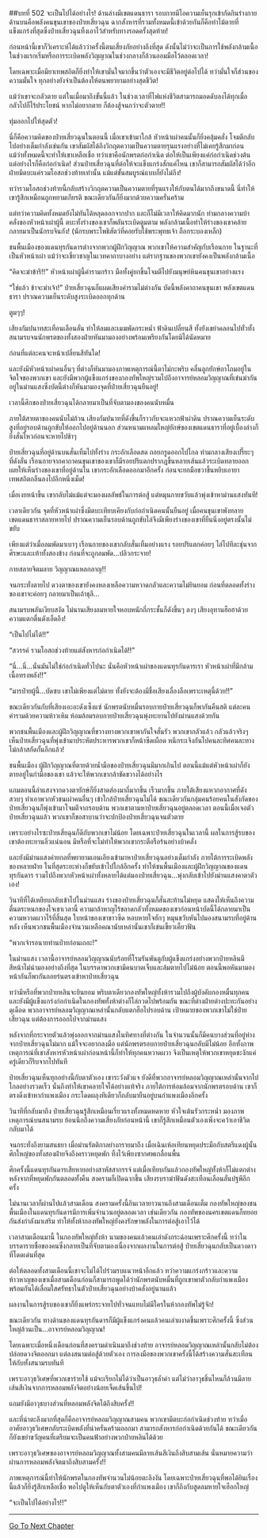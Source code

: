 ##บทที่ 502 จะเป็นไปได้อย่างไร!
ด้านล่างมีเขตแดนธารา รอบกายมีไอความเย็นรุกเข้ากัดกินร่างกาย ด้านบนคือพลังคนขุนเขาของป๋ายเสี่ยวฉุน ฉากสังหารที่รวมทั้งหมดนี้เข้าด้วยกันก็คือท่าไม้ตายที่แข็งแกร่งที่สุดซึ่งป๋ายเสี่ยวฉุนทิ้งเอาไว้สำหรับทางรอดครั้งสุดท้าย!

ก่อนหน้านี้เขาก็วิเคราะห์ได้แล้วว่าครั้งนี้ตนเสี่ยงภัยอย่างถึงที่สุด ดังนั้นไม่ว่าจะเป็นการใช้พลังกล้ามเนื้อในช่วงแรกเริ่มหรือการระเบิดพลังวิญญาณในช่วงกลางก็ล้วนออมมือไว้ตลอดเวลา!

โดยเฉพาะเมื่อมียาเทพสถิตก็ยิ่งทำให้เขามั่นใจมากขึ้นว่าตัวเองจะมีชีวิตอยู่ต่อไปได้ ทว่ามั่นใจก็ส่วนของความมั่นใจ ทุกอย่างยังจำเป็นต้องให้ตนพยายามอย่างสุดชีวิต!

แม้ว่าเขาจะกลัวตาย แต่ในเมื่อมาถึงขั้นนี้แล้ว ในช่วงเวลาที่ไฟแห่งชีวิตสามารถมอดดับลงได้ทุกเมื่อ กลัวไปก็ไร้ประโยชน์ หากไม่อยากตาย ก็ต้องสู้จนกว่าจะตัวตาย!!

ทุ่มออกไปให้สุดตัว!

นี่ก็คือความคิดของป๋ายเสี่ยวฉุนในตอนนี้ เมื่อเขาเข้ามาใกล้ หัวหน้าเผ่าคนนั้นก็ยิ่งคลุ้มคลั่ง โจมตีกลับไปอย่างเต็มกำลังเช่นกัน เขาสัมผัสได้ถึงวิกฤตความเป็นความตายรุนแรงอย่างที่ไม่เคยรู้สึกมาก่อน แม้ว่าทั้งหมดนี้จะทำให้เขาเหลือเชื่อ ทว่าเขาคือนักพรตก่อกำเนิด ต่อให้เป็นเพียงแค่ก่อกำเนิดช่วงต้น แต่อย่างไรก็คือก่อกำเนิด!
ส่วนป๋ายเสี่ยวฉุนที่ต่อให้จะแข็งแกร่งสักแค่ไหน เขาก็สามารถสัมผัสได้ว่าอีกฝ่ายมีตบะแค่รวมโอสถช่วงท้ายเท่านั้น แม้แต่ขั้นสมบูรณ์แบบก็ยังไม่ถึง!

ทว่ารวมโอสถช่วงท้ายนี้กลับสร้างวิกฤตความเป็นความตายที่รุนแรงให้กับตนได้มากถึงขนาดนี้ นี่ทำให้เขารู้สึกเหมือนถูกหยามเกียรติ ขณะเดียวกันก็ยิ่งมากด้วยความครั่นคร้าม

แต่ทว่าความคิดทั้งหมดยังไม่ทันได้หลุดออกจากปาก และก็ไม่มีเวลาให้คิดมากนัก ท่ามกลางความบ้าคลั่งของหัวหน้าเผ่าผู้นี้ ตบะทั้งร่างของเขาก็พลันระเบิดตูมตาม พลังกล้ามเนื้อทำให้ร่างของเขาคล้ายกลายมาเป็นนักรบจินกัง! (นักรบพระโพธิสัตว์ที่คอยรับใช้พระพุทธเจ้า ถือกระบองเหล็ก)

ชนพื้นเมืองของแดนทุรกันดารต่างจากพวกผู้ฝึกวิญญาณ พวกเขาให้ความสำคัญกับเรือนกาย ในฐานะที่เป็นหัวหน้าเผ่า แม้ว่าจะเชี่ยวชาญในเวทคาถาบางอย่าง แต่รากฐานของพวกเขายังคงเป็นพลังกล้ามเนื้อ

“คิดจะฆ่าข้ารึ!!” หัวหน้าเผ่าผู้นี้คำรามกร้าว มือทั้งคู่ยกขึ้นโจมตีไปยังมนุษย์หินคนขุนเขาอย่างแรง

“ใช่แล้ว ข้าจะฆ่าเจ้า!” ป๋ายเสี่ยวฉุนก็แผดเสียงคำรามไม่ต่างกัน บัดนี้พลังคาถาคนขุนเขา พลังเขตแดนธารา ปราณความเย็นระดับสูงระเบิดออกทุกด้าน

ตูมๆๆ!

เสียงกัมปนาทสะเทือนเลือนลั่น ทำให้ลมและเมฆพัดกระหน่ำ ฟ้าดินเปลี่ยนสี ทั้งยังเขย่าคลอนไปทั่วทั้งสนามรบจนนักพรตของทั้งสองฝ่ายหันมามองอย่างพร้อมเพรียงกันโดยมิได้นัดหมาย

ก่อนที่แต่ละคนจะหน้าเปลี่ยนสีทันใด!

และยังมีหัวหน้าเผ่าคนอื่นๆ ที่ต่างก็หันมามองภาพเหตุการณ์นี้ตาไม่กะพริบ คลื่นลูกยักษ์ถาโถมอยู่ในจิตใจของพวกเขา และยังมีพวกผู้แข็งแกร่งของกองทัพใหญ่รวมไปถึงอาจารย์หลอมวิญญาณที่เข่นฆ่ากันอยู่ในม่านแสงซึ่งบัดนี้ต่างก็หันมามองจุดที่ป๋ายเสี่ยวฉุนยืนอยู่!

เวลานี้ศึกของป๋ายเสี่ยวฉุนได้กลายมาเป็นที่จับตามองของคนนับหมื่น

ภายใต้สายตาของคนนับไม่ถ้วน เสียงกัมปนาทที่ดังขึ้นก็ราวกับจะแหวกฟ้าผ่าดิน ปราณความเย็นระดับสูงที่อยู่รอบด้านถูกขับให้ออกไปอยู่ด้านนอก ส่วนหนามแหลมใหญ่ยักษ์ของเขตแดนธาราที่อยู่เบื้องล่างก็ยิ่งสั่นไหวก่อนจะหายไปช้าๆ

ป๋ายเสี่ยวฉุนที่อยู่ด้านบนสั่นเทิ้มไปทั้งร่าง กระอักเลือดสด ถอยกรูดออกไปไกล ท่ามกลางเสียงเปรี๊ยะๆ ที่ดังลั่น เรือนกายจากคาถาคนขุนเขาของเขาก็มีรอยปริแตกปรากฏขึ้นหลายเส้นแล้วระเบิดทลายออก เผยให้เห็นร่างของเขาที่อยู่ด้านใน เขากระอักเลือดออกมาอีกครั้ง ก่อนจะยกมือขวาขึ้นหยิบเอายาเทพสถิตกลืนลงไปอีกหนึ่งเม็ด!

เมื่อเงยหน้าขึ้น เขากลับไม่แม้แต่จะมองผลลัพธ์ในการต่อสู้ แต่หมุนกายขวับแล้วพุ่งเข้าหาม่านแสงทันที!

เวลาเดียวกัน จุดที่หัวหน้าเผ่าซึ่งมีตบะเทียบเคียงกับก่อกำเนิดคนนั้นยืนอยู่ เมื่อคนขุนเขาพังทลาย เขตแดนธาราสลายหายไป ปราณความเย็นรอบด้านถูกขับไล่จึงมีเพียงร่างของเขาที่ยืนนิ่งอยู่ตรงนั้นไม่ขยับ

เพียงแต่ว่าเมื่อลมพัดมาเบาๆ เรือนกายของเขากลับสั่นเทิ้มอย่างแรง รอยปริแตกค่อยๆ ไล่ไปทีละชุ่นจากศีรษะและเท้าทั้งสองข้าง ก่อนที่จะถูกลมพัด...ปลิวกระจาย!

กายสลายจิตมลาย วิญญาณแหลกลาญ!!

จนกระทั่งตายไป ดวงตาของเขายังคงหลงเหลือความหวาดกลัวและความไม่ยินยอม ก่อนที่ตลอดทั้งร่างของเขาจะค่อยๆ กลายมาเป็นเถ้าธุลี...

สนามรบพลันเงียบสงัด ไม่นานเสียงลมหายใจหอบหนักถี่กระชั้นก็ดังขึ้นๆ ลงๆ เสียงอุทานฮือฮาด้วยความแตกตื่นดังเอ็ดอึง!

“เป็นไปไม่ได้!!”

“สวรรค์ รวมโอสถช่วงท้ายแต่สังหารก่อกำเนิดได้!!”

“นี่...นี่...นั่นมันไม่ใช่ก่อกำเนิดทั่วไปนะ นั่นคือหัวหน้าเผ่าของแดนทุรกันดารเรา หัวหน้าเผ่าที่มีกล้ามเนื้อทรงพลัง!!”

“มารป๋ายผู้นี้...บัดซบ เขาไม่เพียงแต่ไม่ตาย ทั้งยังจะต้องมีชื่อเสียงเลื่องลือเพราะเหตุนี้ด้วย!!”

ขณะเดียวกันกับที่เสียงเอะอะดังเซ็งแซ่ นักพรตนับหมื่นรอบกายป๋ายเสี่ยวฉุนก็พากันคืนสติ แต่ละคนคำรามด้วยความห้าวเหิม ห้อมล้อมรอบกายป๋ายเสี่ยวฉุนพุ่งทะยานไปยังม่านแสงด้วยกัน

พวกชนพื้นเมืองและผู้ฝึกวิญญาณที่ขวางทางพวกเขาพากันใจสั่นรัว พวกเขากลัวแล้ว กลัวแล้วจริงๆ เห็นป๋ายเสี่ยวฉุนที่พุ่งเข้ามาประหัตประหารพวกเขาก็หน้าซีดเผือด หนีกระเจิงกันไปคนละทิศคนละทาง ไม่กล้าสกัดกั้นอีกแล้ว!

ชนพื้นเมือง ผู้ฝึกวิญญาณที่ตายด้วยน้ำมือของป๋ายเสี่ยวฉุนมีมากเกินไป ตอนนี้แม้แต่หัวหน้าเผ่าก็ยังตายอยู่ในกำมือของเขา แล้วจะให้พวกเขากล้าขัดขวางได้อย่างไร

แถมตอนนี้ลำแสงจากดวงตายักษ์ก็ยิ่งสาดส่องมาถี่มากขึ้น เร็วมากขึ้น ภายใต้เสียงแหวกอากาศที่ดังสวบๆ ทำเอาพวกหัวชนเผ่าคนอื่นๆ เข้าใกล้ป๋ายเสี่ยวฉุนไม่ได้ ขณะเดียวกันกลุ่มคนร้อยคนในสังกัดของป๋ายเสี่ยวฉุนก็พุ่งเข้ามาโจมตีจากรอบด้าน พวกเขาตามหาป๋ายเสี่ยวฉุนอยู่ตลอดเวลา ตอนนี้เมื่อเจอตัวป๋ายเสี่ยวฉุนแล้ว พวกเขาก็ขอสาบานว่าจะปกป้องป๋ายเสี่ยวฉุนจนตัวตาย

เพราะอย่างไรซะป๋ายเสี่ยฉุนก็ดีกับพวกเขาไม่น้อย โดยเฉพาะป๋ายเสี่ยวฉุนในเวลานี้ ผลในการสู้รบของเขาต้องทะยานลิ่วแน่นอน มีหรือที่จะไม่ทำให้พวกเขากระตือรือร้นอย่างบ้าคลั่ง

และยังมีม่านแสงค่ายกลที่พยายามเอนเอียงเข้ามาหาป๋ายเสี่ยวฉุนอย่างเต็มกำลัง ภายใต้การระเบิดพลังของหลายฝ่าย ในที่สุดระยะห่างก็ขยับเข้าไปใกล้อีกครั้ง ทำให้ชนพื้นเมืองและผู้ฝึกวิญญาณของแดนทุรกันดาร รวมไปถึงพวกหัวหน้าเผ่าทั้งหลายได้แต่มองป๋ายเสี่ยวฉุน...พุ่งกลับเข้าไปยังม่านแสงคาตาตัวเอง!

วินาทีที่ได้เหยียบกลับเข้าไปในม่านแสง ร่างของป๋ายเสี่ยวฉุนก็สั่นสะท้านไม่หยุด แสดงให้เห็นถึงความตื่นตระหนกของใจเขาเวลานี้ ความกล้าหาญไร้ขลาดกลัวทั้งหมดของเขาก่อนหน้าบัดนี้ได้กลายมาเป็นความหวาดผวาไร้ที่สิ้นสุด ใบหน้าของเขาขาวซีด หอบหายใจฮักๆ หมุนขวับหันไปมองสนามรบที่อยู่ด้านหลัง เห็นพวกชนพื้นเมืองจำนวนเหลือคณานับเหล่านั้นเขาก็เข่นเขี้ยวเคี้ยวฟัน

“พวกเจ้ารอนายท่านป๋ายก่อนเถอะ!”

ในม่านแสง เวลานี้อาจารย์หลอมวิญญาณนับร้อยที่โรมรันพันตูกับผู้แข็งแกร่งอย่างพวกป๋ายหลินมีสีหน้าไม่น่ามองอย่างถึงที่สุด ในบรรดาพวกเขามีคนบาดเจ็บและล้มตายไปไม่น้อย ตอนนี้พอหันมามองหน้ากันก็พากันถอยร่นตรงเข้าหาป๋ายเสี่ยวฉุน

ทว่ามีหรือที่พวกป๋ายหลินจะยินยอม พริบตาเดียวกองทัพใหญ่ทั้งห้ารวมไปถึงผู้บังคับกองหมื่นทุกคน และยังมีผู้แข็งแกร่งก่อกำเนิดในกองทัพทั้งห้าต่างก็ไล่กวดไปพร้อมกัน ขณะที่ต่างฝ่ายต่างปะทะกันอย่างดุเดือด พวกอาจารย์หลอมวิญญาณเหล่านั้นกลับแตกฮือไปรอบด้าน เป้าหมายของพวกเขาไม่ใช่ป๋ายเสี่ยวฉุน แต่ต้องการออกไปจากม่านแสง

หลังจากที่กระจายตัวแล้วพุ่งออกจากม่านแสงในทิศทางที่ต่างกัน ในจำนวนนั้นก็มีคนบางส่วนที่อยู่ห่างจากป๋ายเสี่ยวฉุนไม่มาก แม้ใจจะอยากลงมือ แต่นักพรตรอบกายป๋ายเสี่ยวฉุนกลับมีไม่น้อย อีกทั้งภาพเหตุการณ์ที่เขาสังหารหัวหน้าเผ่าก่อนหน้านี้ก็ทำให้ทุกคนหวาดผวา จึงเป็นเหตุให้พวกเขาหยุดชะงักแค่ครู่เดียวก็รีบจากไปทันที

ป๋ายเสี่ยวฉุนเห็นทุกอย่างนี้กับตาตัวเอง เขาระวังตัวแจ ยังดีที่พวกอาจารย์หลอมวิญญาณเหล่านั้นจากไปไกลอย่างรวดเร็ว นั่นถึงทำให้เขาคลายใจได้อย่างแท้จริง ภายใต้การห้อมล้อมจากนักพรตรอบด้าน เขาก็ตรงดิ่งเข้าหากำแพงเมือง กระโดดผลุงทีเดียวก็กลับมายืนอยู่บนกำแพงเมืองอีกครั้ง

วินาทีที่กลับมาถึง ป๋ายเสี่ยวฉุนรู้สึกเหมือนเรี่ยวแรงทั้งหมดหดหาย หัวใจเต้นรัวกระหน่ำ มองภาพเหตุการณ์บนสนามรบ ย้อนนึกถึงความเสี่ยงภัยก่อนหน้านี้ เขาก็รู้สึกเหมือนตัวเองเพิ่งจะคว้าเอาชีวิตกลับมาได้

จนกระทั่งถึงยามสนธยา เมื่อม่านรัตติกาลย่างกรายมาถึง เมื่อเฉินเห้อเทียนหยุดประมือกับสตรีแดงผู้นั้น ศึกใหญ่ของทั้งสองฝ่ายจึงถึงคราวหยุดพัก ทิ้งไว้เพียงซากศพเกลื่อนพื้น

ศึกครั้งนี้แดนทุรกันดารเสียหายอย่างสาหัสสากรรจ์ แต่เมื่อเทียบกันแล้วกองทัพใหญ่ทั้งห้าก็ไม่แตกต่าง หลังจากที่หยุดพักกันตลอดทั้งคืน สงครามก็เปิดฉากขึ้น เสียงรบราฆ่าฟันดังสะเทือนเลือนลั่นปฐพีอีกครั้ง

ไม่นานเวลาก็ผ่านไปแล้วสามเดือน สงครามครั้งนี้กินเวลายาวนานถึงสามเดือนเต็ม กองทัพใหญ่ของชนพื้นเมืองในแดนทุรกันดารมีการเพิ่มจำนวนอยู่ตลอดเวลา เช่นเดียวกัน กองทัพของนครเขตแดนก็ทยอยกันส่งกำลังมาเสริม ทำให้ทั้งห้ากองทัพใหญ่ยังคงรักษาพลังในการต่อสู้เอาไว้ได้

เวลาสามเดือนมานี้ ในกองทัพใหญ่ทั้งห้า นามของคนแล้วคนเล่าดังกระฉ่อนเพราะศึกครั้งนี้ ทว่าในบรรดารายชื่อของคนซึ่งกลายเป็นที่จับตามองเนื่องจากผลงานในการต่อสู้ ป๋ายเสี่ยวฉุนกลับเป็นดวงดาวที่โดดเด่นที่สุด

ต่อให้ตลอดทั้งสามเดือนนี้เขาจะไม่ได้ไปร่วมรบแนวหน้าอีกแล้ว ทว่าความแกร่งกร้าวและความห้าวหาญของเขาเมื่อสามเดือนก่อนก็สามารถพูดได้ว่านักพรตนับหมื่นที่ถูกเขาพาตัวกลับกำแพงเมืองพร้อมกันได้เลื่อมใสศรัทธาในตัวป๋ายเสี่ยวฉุนอย่างบ้าคลั่งอยู่นานแล้ว

ผลงานในการสู้รบของเขาก็ยิ่งแพร่กระจายไปทั่วจนแทบไม่มีใครในห้ากองทัพไม่รู้จัก!

ขณะเดียวกัน ทางด้านของแดนทุรกันดารก็มีผู้แข็งแกร่งคนแล้วคนเล่าผงาดขึ้นเพราะศึกครั้งนี้ ซึ่งส่วนใหญ่ล้วนเป็น...อาจารย์หลอมวิญญาณ!

โดยเฉพาะเมื่อหนึ่งเดือนก่อนที่สงครามดำเนินมาถึงช่วงท้าย อาจารย์หลอมวิญญาณเหล่านั้นกลับไม่ต้องปล่อยดวงจิตออกมา แต่ลงสนามต่อสู้ด้วยตัวเอง การลงมือของพวกเขาครั้งนี้ได้สร้างความสั่นสะเทือนให้กับทั้งสนามรบทันที

เพราะอาวุธวิเศษที่พวกเขาร่ายใช้ แม้จะเรียกไม่ได้ว่าเป็นอาวุธล้ำค่า แต่ไม่ว่าอาวุธชิ้นไหนก็ล้วนมีลายเส้นสีเงินจากการหลอมพลังจิตอย่างน้อยเจ็ดเส้นขึ้นไป!

แถมยังมีอาวุธบางส่วนที่หลอมพลังจิตได้ถึงสิบครั้ง!!

และที่น่าตะลึงมากที่สุดก็คืออาจารย์หลอมวิญญาณสามคน พวกเขามีตบะก่อกำเนิดช่วงท้าย ทว่าเมื่ออาศัยอาวุธวิเศษกลับระเบิดพลังที่น่าครั่นคร้ามออกมา สามารถสังหารก่อกำเนิดด้วยกันได้ ขณะเดียวกันก็ยังเขย่าขวัญคนที่เตรียมจะเป็นคนฟ้าอย่างพวกป๋ายหลินได้ด้วย

เพราะอาวุธวิเศษของอาจารย์หลอมวิญญาณทั้งสามคนมีลายเส้นสีเงินถึงสิบสามเส้น นั่นหมายความว่าผ่านการหลอมพลังจิตมาถึงสิบสามครั้ง!!

ภาพเหตุการณ์นี้ทำให้นักพรตในกองทัพจำนวนไม่น้อยตะลึงงัน โดยเฉพาะป๋ายเสี่ยวฉุนที่พอได้ยินเรื่องนี้แล้วก็ยิ่งรู้สึกเหลือเชื่อ พอไปดูให้เห็นกับตาตัวเองที่กำแพงเมือง เขาก็ถึงกับสูดลมหายใจเฮือกใหญ่

“จะเป็นไปได้อย่างไร!!”

------


[Go To Next Chapter]( ./125.md)